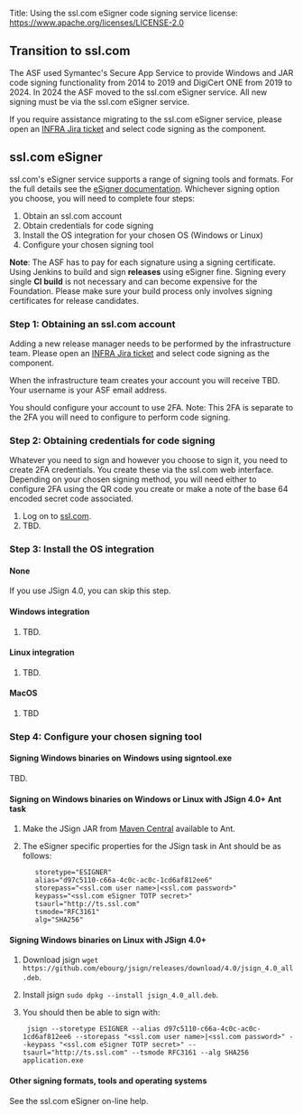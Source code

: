 Title: Using the ssl.com eSigner code signing service
license: https://www.apache.org/licenses/LICENSE-2.0

## Transition to ssl.com
The ASF used Symantec's Secure App Service to provide Windows and JAR code signing functionality from 2014 to 2019 and DigiCert ONE from 2019 to 2024.
In 2024 the ASF moved to the ssl.com eSigner service.
All new signing must be via the ssl.com eSigner service.

If you require assistance migrating to the ssl.com eSigner service, please open an <a href="https://issues.apache.org/jira/browse/INFRA">INFRA Jira ticket</a> and select code signing as the component.

## ssl.com eSigner
ssl.com's eSigner service supports a range of signing tools and formats.
For the full details see the [eSigner documentation](https://www.ssl.com/guide/remote-ev-code-signing-with-esigner). 
Whichever signing option you choose, you will need to complete four steps:

1. Obtain an ssl.com account
1. Obtain credentials for code signing
1. Install the OS integration for your chosen OS (Windows or Linux)
1. Configure your chosen signing tool

**Note**: The ASF has to pay for each signature using a signing certificate. Using Jenkins to build and sign **releases** using eSigner fine. Signing every single **CI build** is not necessary and can become expensive for the Foundation. Please make sure your build process only involves signing certificates for release candidates.

### Step 1: Obtaining an ssl.com account

Adding a new release manager needs to be performed by the infrastructure team. Please open an <a href="https://issues.apache.org/jira/browse/INFRA">INFRA Jira ticket</a> and select code signing as the component.

When the infrastructure team creates your account you will receive TBD. Your username is your ASF email address.

You should configure your account to use 2FA.
Note: This 2FA is separate to the 2FA you will need to configure to perform code signing.

### Step 2: Obtaining credentials for code signing

Whatever you need to sign and however you choose to sign it, you need to create 2FA credentials.
You create these via the ssl.com web interface.
Depending on your chosen signing method, you will need either to configure 2FA using the QR code you create or make a note of the base 64 encoded secret code associated.

1. Log on to [ssl.com](https://www.ssl.com/).
1. TBD.

### Step 3: Install the OS integration

#### None

If you use JSign 4.0, you can skip this step.

#### Windows integration

1. TBD.

#### Linux integration

1. TBD.

#### MacOS

1. TBD


### Step 4: Configure your chosen signing tool

#### Signing Windows binaries on Windows using signtool.exe

TBD.

#### Signing on Windows binaries on Windows or Linux with JSign 4.0+ Ant task

1. Make the JSign JAR from [Maven Central](https://search.maven.org/artifact/net.jsign/jsign) available to Ant.
1. The eSigner specific properties for the JSign task in Ant should be as follows:

          storetype="ESIGNER"
          alias="d97c5110-c66a-4c0c-ac0c-1cd6af812ee6"
          storepass="<ssl.com user name>|<ssl.com password>"
          keypass="<ssl.com eSigner TOTP secret>"
          tsaurl="http://ts.ssl.com"
          tsmode="RFC3161"
          alg="SHA256"

#### Signing Windows binaries on Linux with JSign 4.0+

1. Download jsign `wget https://github.com/ebourg/jsign/releases/download/4.0/jsign_4.0_all.deb`.
1. Install jsign `sudo dpkg --install jsign_4.0_all.deb`.
1. You should then be able to sign with:

        jsign --storetype ESIGNER --alias d97c5110-c66a-4c0c-ac0c-1cd6af812ee6 --storepass "<ssl.com user name>|<ssl.com password>" --keypass "<ssl.com eSigner TOTP secret>" --tsaurl="http://ts.ssl.com" --tsmode RFC3161 --alg SHA256 application.exe

#### Other signing formats, tools and operating systems

See the ssl.com eSigner on-line help.
